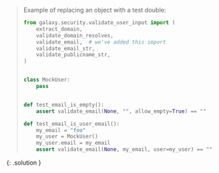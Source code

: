 
> <solution-title></solution-title>
> 
> Example of replacing an object with a test double:
> 
> ```python
> from galaxy.security.validate_user_input import (
>     extract_domain,
>     validate_domain_resolves,
>     validate_email,  # we've added this import
>     validate_email_str,
>     validate_publicname_str,
> )
> 
> 
> class MockUser:
>     pass
> 
> 
> def test_email_is_empty():
>     assert validate_email(None, "", allow_empty=True) == ""
> 
> def test_email_is_user_email():
>     my_email = "foo"
>     my_user = MockUser()
>     my_user.email = my_email
>     assert validate_email(None, my_email, user=my_user) == ""
> ```
{: .solution }
